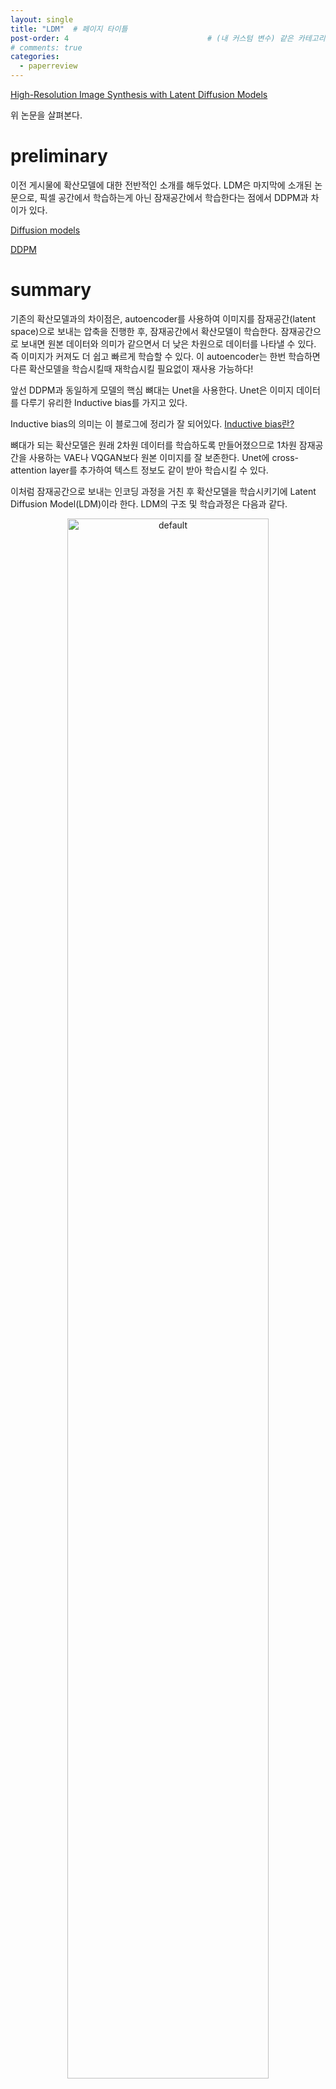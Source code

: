 ```yaml
---
layout: single
title: "LDM"  # 페이지 타이틀
post-order: 4                               # (내 커스텀 변수) 같은 카테고리 내 정렬 순서
# comments: true
categories:
  - paperreview
---
```


[High-Resolution Image Synthesis with Latent Diffusion Models][paperlink]

[paperlink]:https://arxiv.org/abs/2112.10752

위 논문을 살펴본다.

# preliminary
이전 게시물에 확산모델에 대한 전반적인 소개를 해두었다. LDM은 마지막에 소개된 논문으로, 픽셀 공간에서 학습하는게 아닌 잠재공간에서 학습한다는 점에서 DDPM과 차이가 있다.

[Diffusion models][link]

[link]: https://bluesparrow2000.github.io/paperreview/diffusion/

[DDPM][link1]

[link1]: https://bluesparrow2000.github.io/paperreview/ddpm/

# summary
기존의 확산모델과의 차이점은, autoencoder를 사용하여 이미지를 잠재공간(latent space)으로 보내는 압축을 진행한 후, 잠재공간에서 확산모델이 학습한다.
잠재공간으로 보내면 원본 데이터와 의미가 같으면서 더 낮은 차원으로 데이터를 나타낼 수 있다. 즉 이미지가 커져도 더 쉽고 빠르게 학습할 수 있다.
이 autoencoder는 한번 학습하면 다른 확산모델을 학습시킬때 재학습시킬 필요없이 재사용 가능하다!

앞선 DDPM과 동일하게 모델의 핵심 뼈대는 Unet을 사용한다. Unet은 이미지 데이터를 다루기 유리한 Inductive bias를 가지고 있다. 

Inductive bias의 의미는 이 블로그에 정리가 잘 되어있다.
[Inductive bias란?][link2]

[link2]:https://velog.io/@euisuk-chung/Inductive-Bias란

뼈대가 되는 확산모델은 원래 2차원 데이터를 학습하도록 만들어졌으므로 1차원 잠재공간을 사용하는 VAE나 VQGAN보다 원본 이미지를 잘 보존한다.
Unet에 cross-attention layer를 추가하여 텍스트 정보도 같이 받아 학습시킬 수 있다. 

이처럼 잠재공간으로 보내는 인코딩 과정을 거친 후 확산모델을 학습시키기에 Latent Diffusion Model(LDM)이라 한다. LDM의 구조 및 학습과정은 다음과 같다.

<p align="center">
  <img src="https://github.com/user-attachments/assets/92ffc0fe-e2ac-4d84-8d19-dfc4c5584b7e" width="80%" height="80%" alt="default" />
  <br>
  <em>LDM의 구조</em>
</p>

1. 먼저 원본 이미지에서 약 4개마다 하나의 픽셀만 추출하는 압축과정을 거친다.
2. 인코더를 사용해 데이터를 잠재공간으로 보내고, 여기서 확산모델의 forward stage를 수행한다. 
3. 텍스트 입력은 별도의 신경망 모델(transformer 등)로 처리하여 Unet모델에 넣어 reverse stage를 수행한다.
4. 3이 끝나면 디코더를 이용해 픽셀 이미지로 재구성한다.


# discussion

LDM은 유명한 Stable diffusion의 핵심 모델이다. 그만큼 이미지 생성능력이 좋다.
하지만 여전히 GAN같은 생성모델보다는 느리고, 픽셀 단위의 정확한 이미지를 생성하기는 어렵다.

데이터에 개인 정보가 섞여 들어갈 경우 생성된 이미지에 나타날 수 있는 문제점도 있다.

또한, 다른 딥러닝 모델처럼 데이터에 내제된 편향성을 학습하게 될 수 있다. 예를 들어 고양이가 99%인 데이터로 강아지를 생성해 달라고 하면, 우리가 아는 강아지가 아닌 고양이같은 무언가가 생성될 수 있다.

요즘 각광받는 SORA는 Unet이 아닌 Diffusion Transformer구조를 사용하는데, 다른 포스트에서 LDM과 어떤 차이점이 있는지 살펴볼 것이다.
